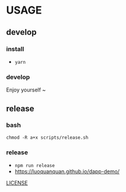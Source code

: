 # USAGE

## develop

### install

- `yarn`

### develop

Enjoy yourself ~

## release

### bash

`chmod -R a+x scripts/release.sh`

### release

- `npm run release`
- <https://luoquanquan.github.io/dapp-demo/>

[LICENSE](./LICENSE)
